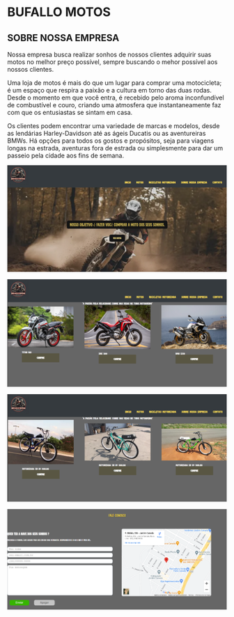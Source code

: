 # BUFALLO MOTOS


## SOBRE NOSSA EMPRESA
Nossa empresa busca realizar sonhos de nossos clientes adquirir suas motos no 
melhor preço possível, sempre buscando o mehor possível aos nossos clientes.

Uma loja de motos é mais do que um lugar para comprar uma motocicleta; é um espaço que respira a paixão e a cultura em torno das duas rodas. Desde o momento em que você entra, é recebido pelo aroma inconfundível de combustível e couro, criando uma atmosfera que instantaneamente faz com que os entusiastas se sintam em casa.

Os clientes podem encontrar uma variedade de marcas e modelos, desde as lendárias Harley-Davidson até as ágeis Ducatis ou as aventureiras BMWs. Há opções para todos os gostos e propósitos, seja para viagens longas na estrada, aventuras fora de estrada ou simplesmente para dar um passeio pela cidade aos fins de semana.

![](https://github.com/gabreil-a-mendesz/Site-Motos/blob/master/miniatura/Tela%20Inicial.png)


![](https://github.com/gabreil-a-mendesz/Site-Motos/blob/master/miniatura/Venda%20moto.png)



![](https://github.com/gabreil-a-mendesz/Site-Motos/blob/master/miniatura/venda%20bicicleta.png)


![](https://github.com/gabreil-a-mendesz/Site-Motos/blob/master/miniatura/Contato.png)